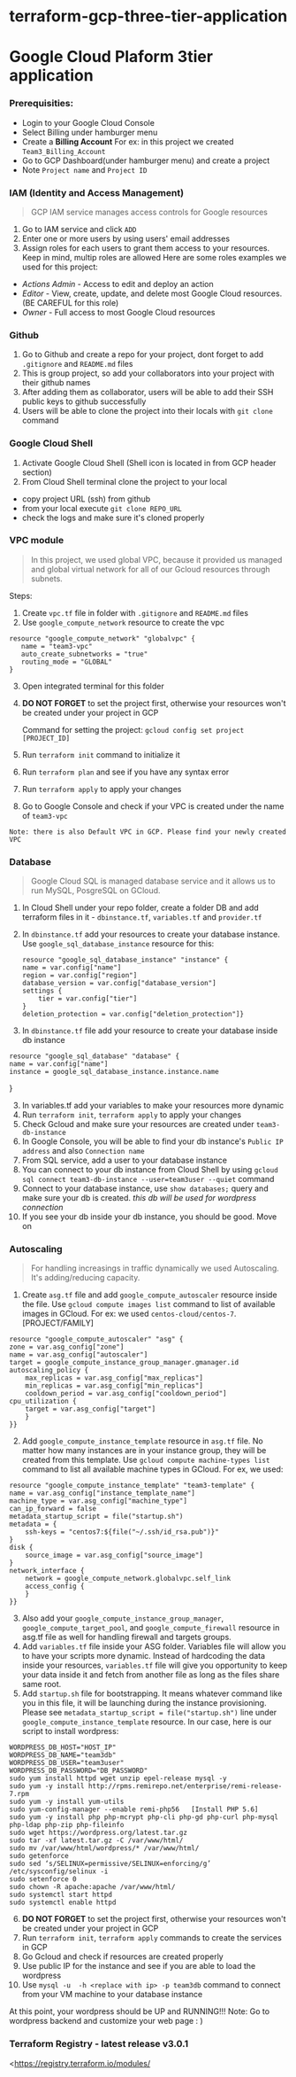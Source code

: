 # terraform-gcp-three-tier-application
# Google Cloud Plaform 3tier application

### Prerequisities:
	
- Login to your Google Cloud Console
- Select Billing under hamburger menu
- Create a __Billing Account__ For ex: in this project we created ```Team3_Billing_Account```
- Go to GCP Dashboard(under hamburger menu) and create a project
- Note `Project name` and `Project ID`

### IAM (Identity and Access Management)
> GCP IAM service manages access controls for Google resources
1. Go to IAM service and click `ADD`
2. Enter one or more users by using users' email addresses
3. Assign roles for each users to grant them access to your resources. Keep in mind, multip roles are allowed
		Here are some roles examples we used for this project:
		
- *Actions Admin*  - Access to edit and deploy an action
- *Editor*  - View, create, update, and delete most Google Cloud resources. (BE CAREFUL for this role)
- *Owner* - Full access to most Google Cloud resources


### Github

1. Go to Github and create a repo for your project, dont forget to add `.gitignore` and `README.md` files
2. This is group project, so add your collaborators into your project with their github names
3. After adding them as collaborator, users will be able to add their SSH public keys to github successfully
4. Users will be able to clone the project into their locals with `git clone` command

### Google Cloud Shell
1. Activate Google Cloud Shell (Shell icon is located in from GCP header section)
2. From Cloud Shell terminal clone the project to your local
- copy project URL (ssh) from github
- from your local execute `git clone REPO_URL`
- check the logs and make sure it's cloned properly

 ### VPC module
 > In this project, we used global VPC, because it provided us managed and global virtual network for all of our Gcloud resources through subnets. 

Steps:
 1. Create `vpc.tf` file in folder with `.gitignore` and `README.md` files
 2. Use `google_compute_network` resource to create the vpc
 ```
 resource "google_compute_network" "globalvpc" {
	name = "team3-vpc"
	auto_create_subnetworks = "true"
	routing_mode = "GLOBAL"
}
```
  3. Open integrated terminal for this folder 
  4. **DO NOT FORGET** to set the project first, otherwise your resources won't be created under your project in GCP
     
     Command for setting the project:
     			`gcloud config set project [PROJECT_ID]`
   5. Run `terraform init` command to initialize it
   6. Run `terraform plan` and see if you have any syntax error
   7. Run `terraform apply` to apply your changes
   8. Go to Google Console and check if your VPC is created under the name of `team3-vpc`
   	
	Note: there is also Default VPC in GCP. Please find your newly created VPC
	
   ### Database
> Google Cloud SQL is managed database service and it allows us to run MySQL, PosgreSQL on GCloud.

 1. In Cloud Shell under your repo folder, create a folder DB and add terraform files in it - `dbinstance.tf`, `variables.tf` and `provider.tf`
 2. In `dbinstance.tf` add your resources to create your database instance. Use `google_sql_database_instance` resource for this:
 
	```
	resource "google_sql_database_instance" "instance" {
	name = var.config["name"]
	region = var.config["region"]
	database_version = var.config["database_version"]
	settings {
		tier = var.config["tier"]
	}
	deletion_protection = var.config["deletion_protection"]}

  3. In `dbinstance.tf` file add your resource to create your database inside db instance
  
	resource "google_sql_database" "database" {
	name = var.config["name"]
	instance = google_sql_database_instance.instance.name
}
	
  3. In variables.tf add your variables to make your resources more dynamic
  4. Run `terraform init`, `terraform apply` to apply your changes
  5. Check Gcloud and make sure your resources are created under `team3-db-instance`
  6. In Google Console, you will be able to find your db instance's `Public IP address` and also `Connection name`
  7. From SQL service, add a user to your database instance 
  8. You can connect to your db instance from Cloud Shell by using `gcloud sql connect team3-db-instance --user=team3user --quiet` command
  9. Connect to your database instance, use `show databases;` query and make sure your db is created. *this db will be used for wordpress connection*
  10. If you see your db inside your db instance, you should be good. Move on 
	
	
   ### Autoscaling
 > For handling increasings in traffic dynamically we used Autoscaling. It's adding/reducing capacity.

  1. Create `asg.tf` file and add `google_compute_autoscaler` resource inside the file. Use `gcloud compute images list` command to list of available images in GCloud. For ex: we used `centos-cloud/centos-7`.  [PROJECT/FAMILY]
    
	resource "google_compute_autoscaler" "asg" {
	zone = var.asg_config["zone"]
	name = var.asg_config["autoscaler"]
	target = google_compute_instance_group_manager.gmanager.id
	autoscaling_policy {
		max_replicas = var.asg_config["max_replicas"]
		min_replicas = var.asg_config["min_replicas"]
		cooldown_period = var.asg_config["cooldown_period"]
	cpu_utilization {
		target = var.asg_config["target"]
		}
	}}

     
  2.  Add `google_compute_instance_template` resource in `asg.tf` file. No matter how many instances are in your instance group, they will be created from this template. Use `gcloud compute machine-types list` command to list all available machine types in GCloud.  For ex, we used: 

	resource "google_compute_instance_template" "team3-template" {
	name = var.asg_config["instance_template_name"]
	machine_type = var.asg_config["machine_type"]
	can_ip_forward = false
    metadata_startup_script = file("startup.sh")
    metadata = {
		ssh-keys = "centos7:${file("~/.ssh/id_rsa.pub")}"
    }
	disk {
		source_image = var.asg_config["source_image"]
	}
	network_interface {
		network = google_compute_network.globalvpc.self_link
		access_config {
		}
	}}
	
3. Also add your `google_compute_instance_group_manager`, `google_compute_target_pool`, and `google_compute_firewall` resource in asg.tf file as well for handling firewall and targets groups.
4. Add `variables.tf` file inside your ASG folder. Variables file will allow you to have your scripts more dynamic. Instead of hardcoding the data inside your resources, `variables.tf` file will give you opportunity to keep your data inside it and fetch from another file as long as the files share same root.
5. Add `startup.sh` file for bootstrapping. It means whatever command like you in this file, it will be launching during the instance provisioning. Please see `metadata_startup_script = file("startup.sh")` line under `google_compute_instance_template` resource.
In our case, here is our script to install wordpress:
```
WORDPRESS_DB_HOST="HOST_IP"
WORDPRESS_DB_NAME="team3db"
WORDPRESS_DB_USER="team3user"
WORDPRESS_DB_PASSWORD="DB_PASSWORD"
sudo yum install httpd wget unzip epel-release mysql -y
sudo yum -y install http://rpms.remirepo.net/enterprise/remi-release-7.rpm
sudo yum -y install yum-utils
sudo yum-config-manager --enable remi-php56   [Install PHP 5.6]
sudo yum -y install php php-mcrypt php-cli php-gd php-curl php-mysql php-ldap php-zip php-fileinfo
sudo wget https://wordpress.org/latest.tar.gz
sudo tar -xf latest.tar.gz -C /var/www/html/
sudo mv /var/www/html/wordpress/* /var/www/html/
sudo getenforce
sudo sed ‘s/SELINUX=permissive/SELINUX=enforcing/g’ /etc/sysconfig/selinux -i
sudo setenforce 0
sudo chown -R apache:apache /var/www/html/
sudo systemctl start httpd
sudo systemctl enable httpd
```
6. **DO NOT FORGET** to set the project first, otherwise your resources won't be created under your project in GCP
7. Run `terraform init`, `terraform apply` commands to create the services in GCP
8. Go Gcloud and check if resources are created properly
9. Use public IP for the instance and see if you are able to load the wordpress
10. Use `mysql -u  -h <replace with ip> -p team3db` command to connect from your VM machine to your database instance


At this point, your wordpress should be UP and RUNNING!!! 
Note: Go to wordpress backend and customize your web page : )
     
  
### Terraform Registry - latest release v3.0.1	
<https://registry.terraform.io/modules/

																	





